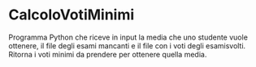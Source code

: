 # CalcoloVotiMinimi
Programma Python che riceve in input la media che uno studente vuole ottenere, il file degli esami mancanti e il file con i voti degli esamisvolti. Ritorna i voti minimi da prendere per ottenere quella media.

